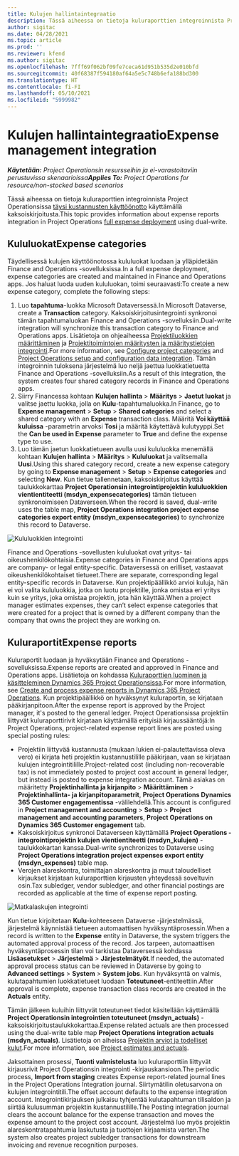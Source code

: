 ```yaml
---
title: Kulujen hallintaintegraatio
description: Tässä aiheessa on tietoja kuluraporttien integroinnista Project Operationsissa käyttämällä kaksoiskirjoitusta.
author: sigitac
ms.date: 04/28/2021
ms.topic: article
ms.prod: ''
ms.reviewer: kfend
ms.author: sigitac
ms.openlocfilehash: 7fff69f062bf09fe7ceca61d951b535d2e010bfd
ms.sourcegitcommit: 40f68387f594180af64a5e5c748b6efa188bd300
ms.translationtype: HT
ms.contentlocale: fi-FI
ms.lasthandoff: 05/10/2021
ms.locfileid: "5999982"
---
```

# <a name="expense-management-integration"></a><span data-ttu-id="08ad0-103">Kulujen hallintaintegraatio</span><span class="sxs-lookup"><span data-stu-id="08ad0-103">Expense management integration</span></span>

<span data-ttu-id="08ad0-104">_**Käytetään:** Project Operationsin resursseihin ja ei-varastoitaviin perustuvissa skenaarioissa_</span><span class="sxs-lookup"><span data-stu-id="08ad0-104">_**Applies To:** Project Operations for resource/non-stocked based scenarios_</span></span>

<span data-ttu-id="08ad0-105">Tässä aiheessa on tietoja kuluraporttien integroinnista Project Operationsissa [täysi kustannusten käyttöönotto](../expense/expense-overview.md) käyttämällä kaksoiskirjoitusta.</span><span class="sxs-lookup"><span data-stu-id="08ad0-105">This topic provides information about expense reports integration in Project Operations [full expense deployment](../expense/expense-overview.md) using dual-write.</span></span>

## <a name="expense-categories"></a><span data-ttu-id="08ad0-106">Kululuokat</span><span class="sxs-lookup"><span data-stu-id="08ad0-106">Expense categories</span></span>

<span data-ttu-id="08ad0-107">Täydellisessä kulujen käyttöönotossa kululuokat luodaan ja ylläpidetään Finance and Operations -sovelluksissa.</span><span class="sxs-lookup"><span data-stu-id="08ad0-107">In a full expense deployment, expense categories are created and maintained in Finance and Operations apps.</span></span> <span data-ttu-id="08ad0-108">Jos haluat luoda uuden kululuokan, toimi seuraavasti:</span><span class="sxs-lookup"><span data-stu-id="08ad0-108">To create a new expense category, complete the following steps:</span></span>

1. <span data-ttu-id="08ad0-109">Luo **tapahtuma**-luokka Microsoft Dataversessä.</span><span class="sxs-lookup"><span data-stu-id="08ad0-109">In Microsoft Dataverse, create a **Transaction** category.</span></span> <span data-ttu-id="08ad0-110">Kaksoiskirjoitusintegrointi synkronoi tämän tapahtumaluokan Finance and Operations -sovelluksiin.</span><span class="sxs-lookup"><span data-stu-id="08ad0-110">Dual-write integration will synchronize this transaction category to Finance and Operations apps.</span></span> <span data-ttu-id="08ad0-111">Lisätietoja on ohjeaiheessa [Projektiluokkien määrittäminen](/dynamics365/project-operations/project-accounting/configure-project-categories) ja [Projektitoimintojen määritysten ja määritystietojen integrointi](resource-dual-write-setup-integration.md).</span><span class="sxs-lookup"><span data-stu-id="08ad0-111">For more information, see [Configure project categories](/dynamics365/project-operations/project-accounting/configure-project-categories) and [Project Operations setup and configuration data integration](resource-dual-write-setup-integration.md).</span></span> <span data-ttu-id="08ad0-112">Tämän integroinnin tuloksena järjestelmä luo neljä jaettua luokkatietuetta Finance and Operations -sovelluksiin.</span><span class="sxs-lookup"><span data-stu-id="08ad0-112">As a result of this integration, the system creates four shared category records in Finance and Operations apps.</span></span>
2. <span data-ttu-id="08ad0-113">Siirry Financessa kohtaan **Kulujen hallinta** > **Määritys** > **Jaetut luokat** ja valitse jaettu luokka, jolla on **Kulu**-tapahtumaluokka.</span><span class="sxs-lookup"><span data-stu-id="08ad0-113">In Finance, go to **Expense management** > **Setup** > **Shared categories** and select a shared category with an **Expense** transaction class.</span></span> <span data-ttu-id="08ad0-114">Määritä **Voi käyttää kuluissa** -parametrin arvoksi **Tosi** ja määritä käytettävä kulutyyppi.</span><span class="sxs-lookup"><span data-stu-id="08ad0-114">Set the **Can be used in Expense** parameter to **True** and define the expense type to use.</span></span>
3. <span data-ttu-id="08ad0-115">Luo tämän jaetun luokkatietueen avulla uusi kululuokka menemällä kohtaan **Kulujen hallinta** > **Määritys** > **Kululuokat** ja valitsemalla **Uusi**.</span><span class="sxs-lookup"><span data-stu-id="08ad0-115">Using this shared category record, create a new expense category by going to **Expense management** > **Setup** > **Expense categories** and selecting **New**.</span></span> <span data-ttu-id="08ad0-116">Kun tietue tallennetaan, kaksoiskirjoitus käyttää taulukkokarttaa **Project Operationsin integrointiprojektin kululuokkien vientientiteetti (msdyn\_expensecategories)** tämän tietueen synkronoimiseen Dataverseen.</span><span class="sxs-lookup"><span data-stu-id="08ad0-116">When the record is saved, dual-write uses the table map, **Project Operations integration project expense categories export entity (msdyn\_expensecategories)** to synchronize this record to Dataverse.</span></span>

  ![Kululuokkien integrointi](./media/DW6ExpenseCategories.png)

<span data-ttu-id="08ad0-118">Finance and Operations -sovellusten kululuokat ovat yritys- tai oikeushenkilökohtaisia.</span><span class="sxs-lookup"><span data-stu-id="08ad0-118">Expense categories in Finance and Operations apps are company- or legal entity-specific.</span></span> <span data-ttu-id="08ad0-119">Dataversessä on erilliset, vastaavat oikeushenkilökohtaiset tietueet.</span><span class="sxs-lookup"><span data-stu-id="08ad0-119">There are separate, corresponding legal entity-specific records in Dataverse.</span></span> <span data-ttu-id="08ad0-120">Kun projektipäällikkö arvioi kuluja, hän ei voi valita kululuokkia, jotka on luotu projektille, jonka omistaa eri yritys kuin se yritys, joka omistaa projektin, jota hän käyttää.</span><span class="sxs-lookup"><span data-stu-id="08ad0-120">When a project manager estimates expenses, they can’t select expense categories that were created for a project that is owned by a different company than the company that owns the project they are working on.</span></span> 

## <a name="expense-reports"></a><span data-ttu-id="08ad0-121">Kuluraportit</span><span class="sxs-lookup"><span data-stu-id="08ad0-121">Expense reports</span></span>

<span data-ttu-id="08ad0-122">Kuluraportit luodaan ja hyväksytään Finance and Operations -sovelluksissa.</span><span class="sxs-lookup"><span data-stu-id="08ad0-122">Expense reports are created and approved in Finance and Operations apps.</span></span> <span data-ttu-id="08ad0-123">Lisätietoja on kohdassa [Kuluraporttien luominen ja käsitteleminen Dynamics 365 Project Operationsissa](/learn/modules/create-process-expense-reports/).</span><span class="sxs-lookup"><span data-stu-id="08ad0-123">For more information, see [Create and process expense reports in Dynamics 365 Project Operations](/learn/modules/create-process-expense-reports/).</span></span> <span data-ttu-id="08ad0-124">Kun projektipäällikkö on hyväksynyt kuluraportin, se kirjataan pääkirjanpitoon.</span><span class="sxs-lookup"><span data-stu-id="08ad0-124">After the expense report is approved by the Project manager, it's posted to the general ledger.</span></span> <span data-ttu-id="08ad0-125">Project Operationsissa projektiin liittyvät kuluraporttirivit kirjataan käyttämällä erityisiä kirjaussääntöjä:</span><span class="sxs-lookup"><span data-stu-id="08ad0-125">In Project Operations, project-related expense report lines are posted using special posting rules:</span></span>

  - <span data-ttu-id="08ad0-126">Projektiin liittyvää kustannusta (mukaan lukien ei-palautettavissa oleva vero) ei kirjata heti projektin kustannustilille pääkirjaan, vaan se kirjataan kulujen integrointitilille.</span><span class="sxs-lookup"><span data-stu-id="08ad0-126">Project-related cost (including non-recoverable tax) is not immediately posted to project cost account in general ledger, but instead is posted to expense integration account.</span></span> <span data-ttu-id="08ad0-127">Tämä asiakas on määritetty **Projektinhallinta ja kirjanpito** > **Määrittäminen** > **Projektinhallinta- ja kirjanpitoparametrit**, **Project Operations Dynamics 365 Customer engagementissa** -välilehdellä.</span><span class="sxs-lookup"><span data-stu-id="08ad0-127">This account is configured in **Project management and accounting** > **Setup** > **Project management and accounting parameters**, **Project Operations on Dynamics 365 Customer engagement** tab.</span></span>
  - <span data-ttu-id="08ad0-128">Kaksoiskirjoitus synkronoi Dataverseen käyttämällä **Project Operations -integrointiprojektin kulujen vientientiteetti (msdyn\_kulujen)** -taulukkokartan kanssa.</span><span class="sxs-lookup"><span data-stu-id="08ad0-128">Dual-write synchronizes to Dataverse using **Project Operations integration project expenses export entity (msdyn\_expenses)** table map.</span></span>
  - <span data-ttu-id="08ad0-129">Verojen alareskontra, toimittajan alareskontra ja muut taloudelliset kirjaukset kirjataan kuluraporttien kirjausten yhteydessä soveltuvin osin.</span><span class="sxs-lookup"><span data-stu-id="08ad0-129">Tax subledger, vendor subledger, and other financial postings are recorded as applicable at the time of expense report posting.</span></span>

  ![Matkalaskujen integrointi](./media/DW6ExpenseReports.png)

<span data-ttu-id="08ad0-131">Kun tietue kirjoitetaan **Kulu**-kohteeseen Dataverse -järjestelmässä, järjestelmä käynnistää tietueen automaattisen hyväksyntäprosessin.</span><span class="sxs-lookup"><span data-stu-id="08ad0-131">When a record is written to the **Expense** entity in Dataverse, the system triggers the automated approval process of the record.</span></span> <span data-ttu-id="08ad0-132">Jos tarpeen, automaattisen hyväksyntäprosessin tilan voi tarkistaa Dataversessä kohdassa **Lisäasetukset** > **Järjestelmä** > **Järjestelmätyöt**.</span><span class="sxs-lookup"><span data-stu-id="08ad0-132">If needed, the automated approval process status can be reviewed in Dataverse by going to **Advanced settings** > **System** > **System jobs**.</span></span> <span data-ttu-id="08ad0-133">Kun hyväksyntä on valmis, kulutapahtumien luokkatietueet luodaan **Toteutuneet**-entiteettiin.</span><span class="sxs-lookup"><span data-stu-id="08ad0-133">After approval is complete, expense transaction class records are created in the **Actuals** entity.</span></span>

<span data-ttu-id="08ad0-134">Tämän jälkeen kuluihin liittyvät toteutuneet tiedot käsitellään käyttämällä **Project Operationsin integrointien toteutuneet (msdyn\_actuals)** -kaksoiskirjoitustaulukkokarttaa.</span><span class="sxs-lookup"><span data-stu-id="08ad0-134">Expense related actuals are then processed using the dual-write table map **Project Operations integration actuals (msdyn\_actuals)**.</span></span> <span data-ttu-id="08ad0-135">Lisätietoja on aiheissa [Projektin arviot ja todelliset kulut](resource-dual-write-estimates-actuals.md).</span><span class="sxs-lookup"><span data-stu-id="08ad0-135">For more information, see [Project estimates and actuals](resource-dual-write-estimates-actuals.md).</span></span>

<span data-ttu-id="08ad0-136">Jaksottainen prosessi, **Tuonti valmistelusta** luo kuluraporttiin liittyvät kirjausrivit Project Operationsin integrointi -kirjauskansioon.</span><span class="sxs-lookup"><span data-stu-id="08ad0-136">The periodic process, **Import from staging** creates Expense report-related journal lines in the Project Operations Integration journal.</span></span> <span data-ttu-id="08ad0-137">Siirtymätilin oletusarvona on kulujen integrointitili.</span><span class="sxs-lookup"><span data-stu-id="08ad0-137">The offset account defaults to the expense integration account.</span></span> <span data-ttu-id="08ad0-138">Integrointikirjauksen julkaisu tyhjentää kulutapahtuman tilisaldon ja siirtää kulusumman projektin kustannustilille.</span><span class="sxs-lookup"><span data-stu-id="08ad0-138">The Posting integration journal clears the account balance for the expense transaction and moves the expense amount to the project cost account.</span></span> <span data-ttu-id="08ad0-139">Järjestelmä luo myös projektin alareskontratapahtumia laskutusta ja tuottojen kirjaamista varten.</span><span class="sxs-lookup"><span data-stu-id="08ad0-139">The system also creates project subledger transactions for downstream invoicing and revenue recognition purposes.</span></span>
